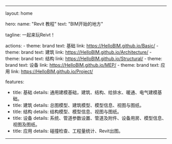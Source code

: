 ---

layout: home

hero:
  name: "Revit 教程"
  text: "BIM开始的地方"

  tagline: 一起来玩Reivt！

  actions:
    - theme: brand
      text: 基础
      link: https://HelloBIM.github.io/Basic/
    - theme: brand
      text: 建筑
      link: https://HelloBIM.github.io/Architecture/
    - theme: brand
      text: 结构
      link: https://HelloBIM.github.io/Structural/
    - theme: brand
      text: 设备
      link: https://HelloBIM.github.io/MEP/
    - theme: brand
      text: 应用
      link: https://HelloBIM.github.io/Project/
      
features:
  - title: 基础
    details: 通用建模基础，建筑、结构、给排水、暖通、电气建模基础。
  - title: 建筑
    details: 总图模型、建筑模型、模型信息、视图与图纸。
  - title: 结构
    details: 结构模型、模型信息、视图与图纸。
  - title: 设备
    details: 系统、管道参数设置、管道及附件、设备用房、模型信息、视图及图纸。
  - title: 应用
    details: 碰撞检查、工程量统计、Revit出图。
---